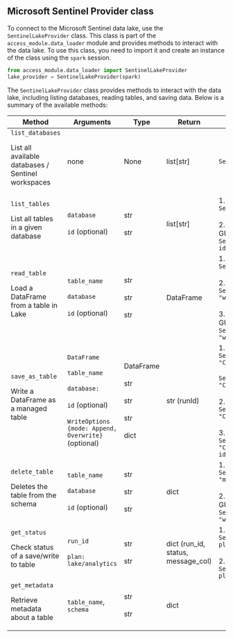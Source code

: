 ## Microsoft Sentinel Provider class 

To connect to the Microsoft Sentinel data lake,  use the `SentinelLakeProvider` class.
This class is part of the `access_module.data_loader` module and provides methods to interact with the data lake. To use this class, you need to import it and create an instance of the class using the `spark` session.

```python
from access_module.data_loader import SentinelLakeProvider
lake_provider = SentinelLakeProvider(spark)    
```

The `SentinelLakeProvider` class provides methods to interact with the data lake, including listing databases, reading tables, and saving data. Below is a summary of the available methods:

| Method | Arguments | Type | Return | Example |
|--------|-----------|------|--------|---------|
| `list_databases` <p>List all available databases / Sentinel workspaces | none | None | list[str] | `SentinelLakeProvider.list_databases()` |
| `list_tables` <p>List all tables in a given database | `database`<br><br>`id` (optional) | str<br><br> str | list[str] | 1. List lake tables:<br>`SentinelLakeProvider.list_tables("workspace1")`<br><br>2. If your workspace names are not unique, use the table GUID:<br>`SentinelLakeProvider.list_tables("workspace1", id="ab1111112222ab333333")` |
| `read_table` <p>Load a DataFrame from a table in Lake | `table_name`<br><br>`database`<br><br>`id` (optional) | str<br><br> str<br><br>str | DataFrame | 1. Native tables, custom tables:<br>`SentinelLakeProvider.read_table("user", "default")`<br><br>2. Aux tables:<br>`SentinelLakeProvider.read_table("SignInLogs", "workspace1")`<br><br>3.  If your workspace names are not unique, use the table GUID:<br>`SentinelLakeProvider.read_table("SignInLogs", "workspace1", id="ab1111112222ab333333")` |
| `save_as_table` <p>Write a DataFrame as a managed table | `DataFrame`<br><br>`table_name`<br><br>`database: `<br><br>`id` (optional)<br><br>`WriteOptions {mode: Append, Overwrite}` (optional) | DataFrame<br><br>str<br><br>str<br><br>str<br><br>dict| str (runId) | 1. Create new custom table:<br>`SentinelLakeProvider.save_as_table(dataframe, "CustomTable1_SPRK", "msgworkspace1")`<br><br>`SentinelLakeProvider.save_as_table(dataframe, "CustomTable1_CL", "workspace1")`<br><br>2. Append/Overwrite to existing custom table:<br>`SentinelLakeProvider.save_as_table(dataframe, "CustomTable1_CL", "workspace1", mode="Append")`<br><br>3. If your workspace names are not unique, use GUID:<br>`SentinelLakeProvider.save_as_table(dataframe, "CustomTable1_CL", "workspace1", id="ab1111112222ab333333", mode="Append")` |
| `delete_table` <p>Deletes the table from the schema | `table_name`<br><br>`database`<br><br>`id` (optional) | str<br><br>str<br><br>str| dict | 1. Delete a custom table:<br>`SentinelLakeProvider.delete_table("customtable_SPRK", "msgworkspace")`<br><br>2.  If your workspace names are not unique, use the table  GUID:<br>`SentinelLakeProvider.delete_table("SignInLogs", "workspace1", id="ab1111112222ab333333")` |
| `get_status` <p>Check status of a save/write to table | `run_id`<br><br>`plan: lake/analytics` | str<br><br>str | dict (run_id, status, message_col) | 1. Get write status for lake table:<br>`SentinelLakeProvider.get_status("123456", plan="lake")`<br><br>2. Get write status for analytics table:<br>`SentinelLakeProvider.get_status("123456", plan="analytics")` |
| `get_metadata` <p>Retrieve metadata about a table | `table_name`, `schema` | str<br><br> str | dict | |

